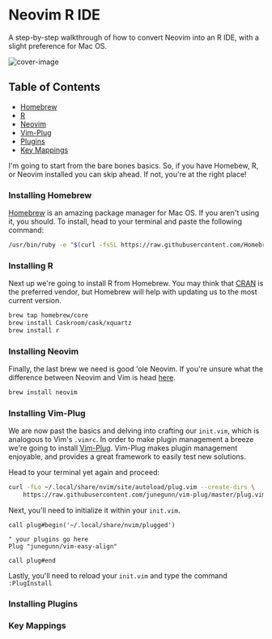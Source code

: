 # Neovim R IDE

A step-by-step walkthrough of how to convert Neovim into an R IDE, with a slight preference for Mac OS.

![cover-image](https://i.imgur.com/dnDB1o1.png)

## Table of Contents

- [Homebrew](#installing-homebrew)
- [R](#installing-r)
- [Neovim](#installing-neovim)
- [Vim-Plug](#installing-vim-plug)
- [Plugins](#plugins)
- [Key Mappings](#key-mappings)

I'm going to start from the bare bones basics. So, if you have Homebew, R, or Neovim installed you can skip ahead. If not, you're at the right place!

### Installing Homebrew

[Homebrew](https://brew.sh/) is an amazing package manager for Mac OS. If you aren't using it, you should. To install, head to your terminal and paste the following command:

```bash
/usr/bin/ruby -e "$(curl -fsSL https://raw.githubusercontent.com/Homebrew/install/master/install)"
```

### Installing R

Next up we're going to install R from Homebrew. You may think that [CRAN](https://cran.r-project.org/) is the preferred vendor, but Homebrew will help with updating us to the most current version.

```bash
brew tap homebrew/core
brew install Caskroom/cask/xquartz
brew install r
```

### Installing Neovim

Finally, the last brew we need is good 'ole Neovim. If you're unsure what the difference between Neovim and Vim is head [here](https://neovim.io/charter/).

```bash
brew install neovim
```

### Installing Vim-Plug

We are now past the basics and delving into crafting our `init.vim`, which is analogous to Vim's `.vimrc`. In order to make plugin management a breeze we're going to install [Vim-Plug](https://github.com/junegunn/vim-plug). Vim-Plug makes plugin management enjoyable, and provides a great framework to easily test new solutions.

Head to your terminal yet again and proceed:

```bash
curl -fLo ~/.local/share/nvim/site/autoload/plug.vim --create-dirs \
    https://raw.githubusercontent.com/junegunn/vim-plug/master/plug.vim
```

Next, you'll need to initialize it within your `init.vim`.

```vim
call plug#begin('~/.local/share/nvim/plugged')

" your plugins go here
Plug "junegunn/vim-easy-align"

call plug#end
```

Lastly, you'll need to reload your `init.vim` and type the command `:PlugInstall`

### Installing Plugins

### Key Mappings
